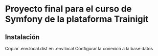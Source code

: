 # Proyecto final para el curso de Symfony de la plataforma Trainigit

## Instalación

Copiar .env.local.dist en .env.local
Configurar la conexion a la base datos

